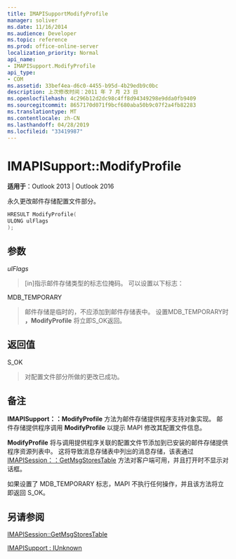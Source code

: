 ```yaml
---
title: IMAPISupportModifyProfile
manager: soliver
ms.date: 11/16/2014
ms.audience: Developer
ms.topic: reference
ms.prod: office-online-server
localization_priority: Normal
api_name:
- IMAPISupport.ModifyProfile
api_type:
- COM
ms.assetid: 33bef4ea-d6c0-4455-b95d-4b29edb9c0bc
description: 上次修改时间：2011 年 7 月 23 日
ms.openlocfilehash: 4c296b12d2dc98c4ff8d94349298e9dda0fb9409
ms.sourcegitcommit: 8657170d071f9bcf680aba50b9c07f2a4fb82283
ms.translationtype: MT
ms.contentlocale: zh-CN
ms.lasthandoff: 04/28/2019
ms.locfileid: "33419987"
---
```

# <a name="imapisupportmodifyprofile"></a>IMAPISupport::ModifyProfile

  
  
**适用于**：Outlook 2013 | Outlook 2016 
  
永久更改邮件存储配置文件部分。
  
```cpp
HRESULT ModifyProfile(
ULONG ulFlags
);
```

## <a name="parameters"></a>参数

 _ulFlags_
  
> [in]指示邮件存储类型的标志位掩码。 可以设置以下标志：
    
MDB_TEMPORARY 
  
> 邮件存储是临时的，不应添加到邮件存储表中。 设置MDB_TEMPORARY时 **，ModifyProfile** 将立即S_OK返回。 
    
## <a name="return-value"></a>返回值

S_OK 
  
> 对配置文件部分所做的更改已成功。
    
## <a name="remarks"></a>备注

**IMAPISupport：：ModifyProfile** 方法为邮件存储提供程序支持对象实现。 邮件存储提供程序调用 **ModifyProfile** 以提示 MAPI 修改其配置文件信息。 
  
 **ModifyProfile** 将与调用提供程序关联的配置文件节添加到已安装的邮件存储提供程序资源列表中。 这将导致消息存储表中列出的消息存储，该表通过 [IMAPISession：：GetMsgStoresTable](imapisession-getmsgstorestable.md) 方法对客户端可用，并且打开时不显示对话框。 
  
如果设置了 MDB_TEMPORARY 标志，MAPI 不执行任何操作，并且该方法将立即返回 S_OK。
  
## <a name="see-also"></a>另请参阅



[IMAPISession::GetMsgStoresTable](imapisession-getmsgstorestable.md)
  
[IMAPISupport : IUnknown](imapisupportiunknown.md)

